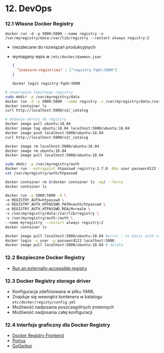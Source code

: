 # 12. DevOps

### 12.1 Własne Docker Registry

`docker run -d -p 5000:5000 --name registry -v /var/myregistry/data:/var/lib/registry --restart always registry:2`
* niezalecane do rozwiązań produkcyjnych

* wymagany wpis w `/etc/docker/daemon.json`
  ```json
  {
    "insecure-registries" : ["registry-fqdn:5000"]
  }
  ```
  ```bash
  docker login registry-fqdn:5000
  ```

```bash
# utworzenie lokalnego registry
sudo mkdir -p /var/myregistry/data
docker run -d -p 5000:5000 --name registry -v /var/myregistry/data:/var/lib/registry --restart always registry:2
docker container ls
curl http://localhost:5000/v2/_catalog

# dodanie obrazu do registry
docker image pull ubuntu:18.04
docker image tag ubuntu:18.04 localhost:5000/ubuntu:18.04
docker image push localhost:5000/ubuntu:18.04
curl http://localhost:5000/v2/_catalog

docker image rm localhost:5000/ubuntu:18.04
docker image rm ubuntu:18.04
docker image pull localhost:5000/ubuntu:18.04

sudo mkdir -p /var/myregistry/auth
docker run --entrypoint htpasswd registry:2.7.0 -Bbn user password123 >> /var/myregistry/auth/htpasswd
cat /var/myregistry/auth/htpasswd

docker container rm $(docker container ls -aq) --force
docker container ls

docker run -p 5000:5000 -d \
-e REGISTRY_AUTH=htpasswd \
-e REGISTRY_AUTH_HTPASSWD_PATH=auth/htpasswd \
-e REGISTRY_AUTH_HTPASSWD_REALM=realm \
-v /var/myregistry/data:/var/lib/registry \
-v /var/myregistry/auth:/auth \
--name myregistry --restart always registry:2
docker container ls

docker image pull localhost:5000/ubuntu:18.04 #error - no basic auth credentials
docker login -u user -p password123 localhost:5000
docker image pull localhost:5000/ubuntu:18.04 # działa
```

### 12.2 Bezpieczne Docker Registry

* [Run an externally-accessible registry](https://docs.docker.com/registry/deploying/#get-a-certificate)

### 12.3 Docker Registry storage driver

* Konfiguracja zdefiniowana w pliku YAML 
* Znajduje się wewnątrz kontenera w katalogu `etc/docker/registy/config.yml`
* Możliwość nadpisania poszczególnych zmiennych
* Możliwość nadpisania całej konfiguracji

### 12.4 Interfejs graficzny dla Docker Registry

* [Docker Registry Frontend](https://github.com/kwk/docker-registry-frontend)
* [Portus](http://port.us.org/)
* [GoGarbor](https://goharbor.io/)
